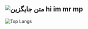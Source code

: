![متن جایگزین](https://media.giphy.com/media/WUlplcMpOCEmTGBtBW/giphy.gif)
hi im mr mp 
---
![Top Langs](https://github-readme-stats.vercel.app/api/top-langs/?username=mrmp&layout=compact) 

